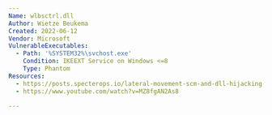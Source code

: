 ```yaml
---
Name: wlbsctrl.dll
Author: Wietze Beukema
Created: 2022-06-12
Vendor: Microsoft
VulnerableExecutables:
  - Path: '%SYSTEM32%\svchost.exe'
    Condition: IKEEXT Service on Windows <=8
    Type: Phantom
Resources:
  - https://posts.specterops.io/lateral-movement-scm-and-dll-hijacking-primer-d2f61e8ab992
  - https://www.youtube.com/watch?v=MZ8fgAN2As8

---
```


